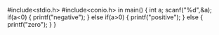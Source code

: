 #include<stdio.h>
#include<conio.h>
in main()
{
int a;
scanf("%d",&a);
if(a<0)
{
printf("negative");
}
else if(a>0)
{
printf("positive");
}
else
{
printf("zero");
}
}
